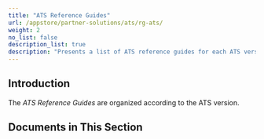```yaml
---
title: "ATS Reference Guides"
url: /appstore/partner-solutions/ats/rg-ats/
weight: 2
no_list: false
description_list: true 
description: "Presents a list of ATS reference guides for each ATS version."
---
```


## Introduction

The *ATS Reference Guides* are organized according to the ATS version.

## Documents in This Section
